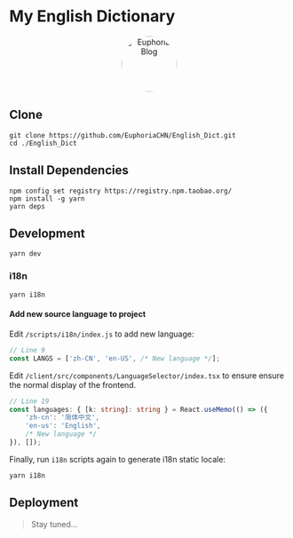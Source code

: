 # My English Dictionary

<p align="center">
  <a href="javascript:void(0)">
    <img
      alt="Euphoria Blog"
      src="https://qlogo4.store.qq.com/qzone/879969355/879969355/100?1491838236"
      style="width: 100px; border-radius: 50%;"
    />
  </a>
</p>

## Clone 

```shell
git clone https://github.com/EuphoriaCHN/English_Dict.git
cd ./English_Dict
```

## Install Dependencies

```shell
npm config set registry https://registry.npm.taobao.org/
npm install -g yarn
yarn deps
```

## Development

```shell
yarn dev
```

### i18n

```shell
yarn i18n
```

#### Add new source language to project

Edit `/scripts/i18n/index.js` to add new language:

```javascript
// Line 9
const LANGS = ['zh-CN', 'en-US', /* New language */];
```

Edit `/client/src/components/LanguageSelector/index.tsx` to ensure ensure the normal display of the frontend. 

```typescript
// Line 19
const languages: { [k: string]: string } = React.useMemo(() => ({
    'zh-cn': '简体中文',
    'en-us': 'English',
    /* New language */
}), []);
```

Finally, run `i18n` scripts again to generate i18n static locale:

```shell
yarn i18n
```

## Deployment

> Stay tuned...
